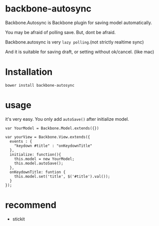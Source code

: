 # backbone-autosync

Backbone.Autosync is Backbone plugin for saving model automatically.

You may be afraid of polling save. But, dont be afraid.

Backbone.autosync is very ```lazy polling```.(not strictly realtime sync)

And it is suitable for saving draft, or setting without ok/cancel. (like mac)

# Installation

```
bower install backbone-autosync
```

# usage

it's very easy. You only add ```autoSave()``` after initialize model.

```
var YourModel = Backbone.Model.extends({})

var yourView = Backbone.View.extends({
  events : {
    "keydown #title" : "onKeydownTitle"
  },
  initialize: function(){
    this.model = new YourModel;
    this.model.autoSave();
  },
  onKeydownTitle: funtion {
    this.model.set('title', $('#title').val());
  }
});
```

# recommend

- stickit

